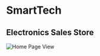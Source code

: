 # SmartTech

## Electronics Sales Store

![Home Page View](https://github.com/tajjav/SmartTech/blob/master/screenshots/HomePage.png)
